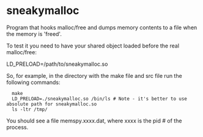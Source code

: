 # sneakymalloc
Program that hooks malloc/free and dumps memory contents to a file when the memory is 'freed'. 

To test it you need to have your shared object loaded before the real malloc/free:
 
   LD_PRELOAD=/path/to/sneakymalloc.so 
   
   So, for example, in the directory with the make file and src file run the following commands:
      
      make
      LD_PRELOAD=./sneakymalloc.so /bin/ls # Note - it's better to use absolute path for sneakymalloc.so
      ls -ltr /tmp/
      
  You should see a file memspy.xxxx.dat, where xxxx is the pid # of the process. 
